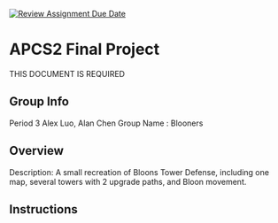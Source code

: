 [![Review Assignment Due Date](https://classroom.github.com/assets/deadline-readme-button-24ddc0f5d75046c5622901739e7c5dd533143b0c8e959d652212380cedb1ea36.svg)](https://classroom.github.com/a/syDSSnTt)
# APCS2 Final Project
THIS DOCUMENT IS REQUIRED
## Group Info

Period 3
Alex Luo, Alan Chen 
Group Name : Blooners

## Overview

Description: A small recreation of Bloons Tower Defense, including one map, several towers with 2 upgrade paths, and Bloon movement.

## Instructions
